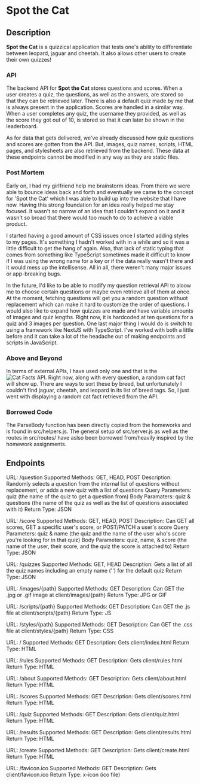 # Spot the Cat

## Description

**Spot the Cat** is a quizzical application that tests one's ability to differentiate between leopard, jaguar and cheetah. It also allows other users to create their own quizzes!

### API

The backend API for **Spot the Cat** stores questions and scores. When a user creates a quiz, the questions, as well as the answers, are stored so that they can be retrieved later. There is also a default quiz made by me that is always present in the application. Scores are handled in a similar way. When a user completes any quiz, the username they provided, as well as the score they got out of 10, is stored so that it can later be shown in the leaderboard.

As for data that gets delivered, we've already discussed how quiz questions and scores are gotten from the API. But, images, quiz names, scripts, HTML pages, and stylesheets are also retrieved from the backend. These data at these endpoints cannot be modified in any way as they are static files.

### Post Mortem

Early on, I had my girlfriend help me brainstorm ideas. From there we were able to bounce ideas back and forth and eventually we came to the concept for 'Spot the Cat' which I was able to build up into the website that I have now. Having this strong foundation for an idea really helped me stay focused. It wasn't so narrow of an idea that I couldn't expand on it and it wasn't so broad that there would too much to do to achieve a viable product.

I started having a good amount of CSS issues once I started adding styles to my pages. It's something I hadn't worked with in a while and so it was a little difficult to get the hang of again. Also, that lack of static typing that comes from something like TypeScript sometimes made it difficult to know if I was using the wrong name for a key or if the data really wasn't there and it would mess up the intellisense. All in all, there weren't many major issues or app-breaking bugs.

In the future, I'd like to be able to modify my question retrieval API to aloow me to choose certain questions or maybe even retrieve all of them at once. At the moment, fetching questions will get you a random question withuot replacement which can make it hard to customize the order of questions. I would also like to expand how quizzes are made and have variable amounts of images and quiz lengths. Right now, it is hardcoded at ten questions for a quiz and 3 images per question. One last major thing I would do is switch to using a framework like NextJS with TypeScript. I've worked with both a little before and it can take a lot of the headache out of making endpoints and scripts in JavaScript.

### Above and Beyond

In terms of external APIs, I have used only one and that is the ![Cat Facts API](https://catfact.ninja/). Right now, along with every question, a random cat fact will show up. There are ways to sort these by breed, but unfortunately I couldn't find jaguar, cheetah, and leopard in its list of breed tags. So, I just went with displaying a random cat fact retrieved from the API.

### Borrowed Code

The ParseBody function has been directly copied from the homeworks and is found in src/helpers.js. The general setup of src/server.js as well as the routes in src/routes/ have aslso been borrowed from/heavily inspired by the homework assignments.

## Endpoints

URL: /question
Supported Methods: GET, HEAD, POST
Description: Randomly selects a question from the internal list of questions without replacement, or adds a new quiz with a list of questions
Query Parameters: quiz (the name of the quiz to get a question from)
Body Paramaters: quiz & questions (the name of the quiz as well as the list of questions associated with it)
Return Type: JSON

URL: /score
Supported Methods: GET, HEAD, POST
Description: Can GET all scores, GET a specific user's score, or POST/PATCH a user's score
Query Parameters: quiz & name (the quiz and the name of the user who's score you're looking for in that quiz)
Body Parameters: quiz, name, & score (the name of the user, their score, and the quiz the score is attached to)
Return Type: JSON

URL: /quizzes
Supported Methods: GET, HEAD
Description: Gets a list of all the quiz names including an empty name ('') for the default quiz
Return Type: JSON

URL: /images/{path}
Supported Methods: GET
Description: Can GET the .jpg or .gif image at client/images/{path}
Return Type: JPG or GIF

URL: /scripts/{path}
Supported Methods: GET
Description: Can GET the .js file at client/scripts/{path}
Return Type: JS

URL: /styles/{path}
Supported Methods: GET
Description: Can GET the .css file at client/styles/{path}
Return Type: CSS

URL: /
Supported Methods: GET
Description: Gets client/index.html
Return Type: HTML

URL: /rules
Supported Methods: GET
Description: Gets client/rules.html
Return Type: HTML

URL: /about
Supported Methods: GET
Description: Gets client/about.html
Return Type: HTML

URL: /scores
Supported Methods: GET
Description: Gets client/scores.html
Return Type: HTML

URL: /quiz
Supported Methods: GET
Description: Gets client/quiz.html
Return Type: HTML

URL: /results
Supported Methods: GET
Description: Gets client/results.html
Return Type: HTML

URL: /create
Supported Methods: GET
Description: Gets client/create.html
Return Type: HTML

URL: /favicon.ico
Supported Methods: GET
Description: Gets client/favicon.ico
Return Type: x-icon (ico file)
